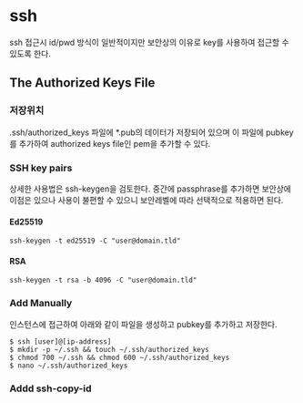 # ssh
ssh 접근시 id/pwd 방식이 일반적이지만 보안상의 이유로 key를 사용하여 접근할 수 있도록 한다.

## The Authorized Keys File
### 저장위치
.ssh/authorized_keys 파일에 *.pub의 데이터가 저장되어 있으며 이 파일에 pubkey를 추가하여 authorized keys file인 pem을 추가할 수 있다.

### SSH key pairs
상세한 사용법은 ssh-keygen을 검토한다. 중간에 passphrase를 추가하면 보안상에 이점은 있으나 사용이 불편할 수 있으니 보안레벨에 따라 선택적으로 적용하면 된다.
#### Ed25519
```
ssh-keygen -t ed25519 -C "user@domain.tld"
```
#### RSA
```
ssh-keygen -t rsa -b 4096 -C "user@domain.tld"
```

### Add Manually
인스턴스에 접근하여 아래와 같이 파일을 생성하고 pubkey를 추가하고 저장한다.
```
$ ssh [user]@[ip-address]
$ mkdir -p ~/.ssh && touch ~/.ssh/authorized_keys
$ chmod 700 ~/.ssh && chmod 600 ~/.ssh/authorized_keys
$ nano ~/.ssh/authorized_keys
```

### Addd ssh-copy-id




